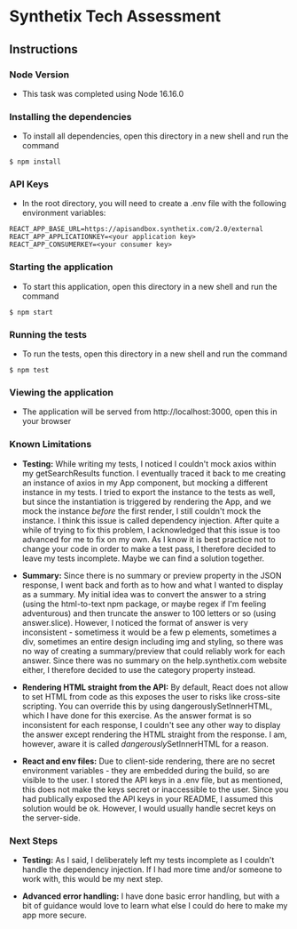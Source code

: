 # Synthetix Tech Assessment

## Instructions

### Node Version
- This task was completed using Node 16.16.0

### Installing the dependencies
- To install all dependencies, open this directory in a new shell and run the command
```
$ npm install
```
### API Keys
- In the root directory, you will need to create a .env file with the following environment variables:
```
REACT_APP_BASE_URL=https://apisandbox.synthetix.com/2.0/external
REACT_APP_APPLICATIONKEY=<your application key>
REACT_APP_CONSUMERKEY=<your consumer key>
```
### Starting the application
- To start this application, open this directory in a new shell and run the command
```
$ npm start
```

### Running the tests
- To run the tests, open this directory in a new shell and run the command
```
$ npm test
```

### Viewing the application
- The application will be served from http://localhost:3000, open this in your browser

### Known Limitations
- **Testing:** While writing my tests, I noticed I couldn't mock axios within my getSearchResults function. I eventually traced it back to me creating an instance of axios in my App component, but mocking a different instance in my tests. I tried to export the instance to the tests as well, but since the instantiation is triggered by rendering the App, and we mock the instance *before* the first render, I still couldn't mock the instance. I think this issue is called dependency injection. After quite a while of trying to fix this problem, I acknowledged that this issue is too advanced for me to fix on my own. As I know it is best practice not to change your code in order to make a test pass, I therefore decided to leave my tests incomplete. Maybe we can find a solution together.

- **Summary:** Since there is no summary or preview property in the JSON response, I went back and forth as to how and what I wanted to display as a summary. My initial idea was to convert the answer to a string (using the html-to-text npm package, or maybe regex if I'm feeling adventurous) and then truncate the answer to 100 letters or so (using answer.slice). However, I noticed the format of answer is very inconsistent - sometimess it would be a few p elements, sometimes a div, sometimes an entire design including img and styling, so there was no way of creating a summary/preview that could reliably work for each answer. Since there was no summary on the help.synthetix.com website either, I therefore decided to use the category property instead.

- **Rendering HTML straight from the API:** By default, React does not allow to set HTML from code as this exposes the user to risks like cross-site scripting. You can override this by using dangerouslySetInnerHTML, which I have done for this exercise. As the answer format is so inconsistent for each response, I couldn't see any other way to display the answer except rendering the HTML straight from the response. I am, however, aware it is called *dangerously*SetInnerHTML for a reason.

- **React and env files:** Due to client-side rendering, there are no secret environment variables - they are embedded during the build, so are visible to the user. I stored the API keys in a .env file, but as mentioned, this does not make the keys secret or inaccessible to the user. Since you had publically exposed the API keys in your README, I assumed this solution would be ok. However, I would usually handle secret keys on the server-side.

### Next Steps
- **Testing:** As I said, I deliberately left my tests incomplete as I couldn't handle the dependency injection. If I had more time and/or someone to work with, this would be my next step.

- **Advanced error handling:** I have done basic error handling, but with a bit of guidance would love to learn what else I could do here to make my app more secure.



